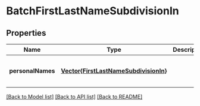 # BatchFirstLastNameSubdivisionIn


## Properties
Name | Type | Description | Notes
------------ | ------------- | ------------- | -------------
**personalNames** | [**Vector{FirstLastNameSubdivisionIn}**](FirstLastNameSubdivisionIn.md) |  | [optional] [default to nothing]


[[Back to Model list]](../README.md#models) [[Back to API list]](../README.md#api-endpoints) [[Back to README]](../README.md)


